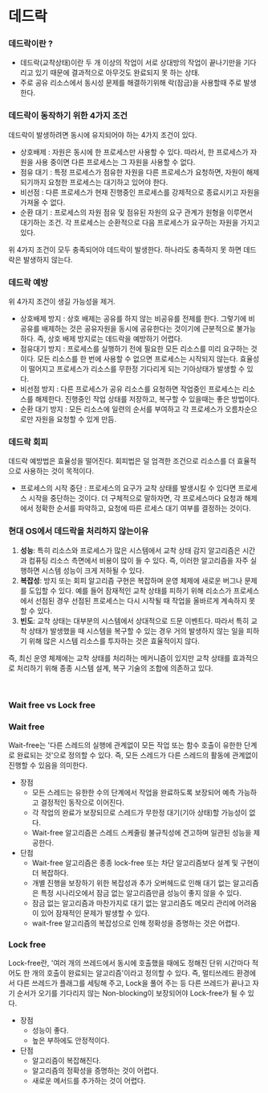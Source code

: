 # 데드락


### 데드락이란 ?

- 데드락(교착상태)이란 두 개 이상의 작업이 서로 상대방의 작업이 끝나기만을 기다리고 있기 때문에 결과적으로 아무것도 완료되지 못 하는 상태.
- 주로 공유 리소스에서 동시성 문제를 해결하기위해 락(잠금)을 사용할때 주로 발생한다.

### 데드락이 동작하기 위한 4가지 조건

데드락이 발생하려면 동시에 유지되어야 하는 4가지 조건이 있다.

- 상호배제 : 자원은 동시에 한 프로세스만 사용할 수 있다. 따라서, 한 프로세스가 자원을 사용 중이면 다른 프로세스는 그 자원을 사용할 수 없다.
- 점유 대기 : 특정 프로세스가 점유한 자원을 다른 프로세스가 요청하면, 자원이 해제되기까지 요청한 프로세스는 대기하고 있어야 한다.
- 비선점 : 다른 프로세스가 현재 진행중인 프로세스를 강제적으로 종료시키고 자원을 가져올 수 없다.
- 순환 대기 : 프로세스의 자원 점유 및 점유된 자원의 요구 관계가 원형을 이루면서 대기하는 조건. 각 프로세스는 순환적으로 다음 프로세스가 요구하는 자원을 가지고 있다.

위 4가지 조건이 모두 충족되어야 데드락이 발생한다. 하나라도 충족하지 못 하면 데드락은 발생하지 않는다.

### 데드락 예방

위 4가지 조건이 생길 가능성을 제거.

- 상호배제 방지 : 상호 배제는 공유를 하지 않는 비공유를 전제를 한다. 그렇기에 비공유를 배제하는 것은 공유자원을 동시에 공유한다는 것이기에 근분적으로 불가능하다. 즉, 상호 배제 방지로는 데드락을 예방하기 어렵다.
- 점유대기 방지 : 프로세스를 실행하기 전에 필요한 모든 리소스를 미리 요구하는 것이다. 모든 리소스를 한 번에 사용할 수 없으면 프로세스는 시작되지 않는다. 효율성이 떨어지고 프로세스가 리소스를 무한정 기다리게 되는 기아상태가 발생할 수 있다.
- 비선점 방지 : 다른 프로세스가 공유 리소스를 요청하면 작업중인 프로세스는 리소스를 해제한다. 진행중인 작업 상태를 저장하고, 복구할 수 있을때는 좋은 방법이다.
- 순환 대기 방지 : 모든 리소스에 일련의 순서를 부여하고 각 프로세스가 오름차순으로만 자원을 요청할 수 있게 만듬.

### 데드락 회피

데드락 예방법은 효율성을 떨어진다. 회피법은 덜 엄격한 조건으로 리소스를 더 효율적으로 사용하는 것이 목적이다.

- 프로세스의 시작 중단 : 프로세스의 요구가 교착 상태를 발생시킬 수 있다면 프로세스 시작을 중단하는 것이다. 더 구체적으로 말하자면, 각 프로세스마다 요청과 해제에서 정확한 순서를 파악하고, 요청에 따른 르세스 대기 여부를 결정하는 것이다.

### 현대 OS에서 데드락을 처리하지 않는이유

1. **성능**: 특히 리소스와 프로세스가 많은 시스템에서 교착 상태 감지 알고리즘은 시간과 컴퓨팅 리소스 측면에서 비용이 많이 들 수 있다. 즉, 이러한 알고리즘을 자주 실행하면 시스템 성능이 크게 저하될 수 있다.
2. **복잡성**: 방지 또는 회피 알고리즘 구현은 복잡하며 운영 체제에 새로운 버그나 문제를 도입할 수 있다. 예를 들어 잠재적인 교착 상태를 피하기 위해 리소스가 프로세스에서 선점된 경우 선점된 프로세스는 다시 시작될 때 작업을 올바르게 계속하지 못할 수 있다.
3. **빈도**: 교착 상태는 대부분의 시스템에서 상대적으로 드문 이벤트다. 따라서 특히 교착 상태가 발생했을 때 시스템을 복구할 수 있는 경우 거의 발생하지 않는 일을 피하기 위해 많은 시스템 리소스를 투자하는 것은 효율적이지 않다.

즉, 최신 운영 체제에는 교착 상태를 처리하는 메커니즘이 있지만 교착 상태를 효과적으로 처리하기 위해 종종 시스템 설계, 복구 기술의 조합에 의존하고 있다.

<br>

### Wait free vs Lock free

### Wait free

Wait-free는 '다른 스레드의 실행에 관계없이 모든 작업 또는 함수 호출이 유한한 단계로 완료되는 것'으로 정의할 수 있다. 즉, 모든 스레드가 다른 스레드의 활동에 관계없이 진행할 수 있음을 의미한다. 

- 장점
    - 모든 스레드는 유한한 수의 단계에서 작업을 완료하도록 보장되어 예측 가능하고 결정적인 동작으로 이어진다.
    - 각 작업의 완료가 보장되므로 스레드가 무한정 대기(기아 상태)할 가능성이 없다.
    - Wait-free 알고리즘은 스레드 스케줄링 불규칙성에 견고하며 일관된 성능을 제공한다.
- 단점
    - Wait-free 알고리즘은 종종 lock-free 또는 차단 알고리즘보다 설계 및 구현이 더 복잡하다.
    - 개별 진행을 보장하기 위한 복잡성과 추가 오버헤드로 인해 대기 없는 알고리즘은 특정 시나리오에서 잠금 없는 알고리즘만큼 성능이 좋지 않을 수 있다.
    - 잠금 없는 알고리즘과 마찬가지로 대기 없는 알고리즘도 메모리 관리에 어려움이 있어 잠재적인 문제가 발생할 수 있다.
    - wait-free 알고리즘의 복잡성으로 인해 정확성을 증명하는 것은 어렵다.

### Lock free

Lock-free란, '여러 개의 쓰레드에서 동시에 호출했을 때에도 정해진 단위 시간마다 적어도 한 개의 호출이 완료되는 알고리즘'이라고 정의할 수 있다. 즉, 멀티쓰레드 환경에서 다른 쓰레드가 플래그를 세팅해 주고, Lock을 풀어 주는 등 다른 쓰레드가 끝나고 자기 순서가 오기를 기다리지 않는 Non-blocking이 보장되어야 Lock-free가 될 수 있다.

- 장점
    - 성능이 좋다.
    - 높은 부하에도 안정적이다.
- 단점
    - 알고리즘이 복잡해진다.
    - 알고리즘의 정확성을 증명하는 것이 어렵다.
    - 새로운 메서드를 추가하는 것이 어렵다.
